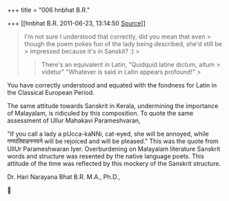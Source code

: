 +++
title = "006 hnbhat B.R."

+++
[[hnbhat B.R.	2011-06-23, 13:14:50 [Source](https://groups.google.com/g/samskrita/c/03Wgvw0WkHo)]]



  

> I'm not sure I understood that correctly, did you mean that even > though the poem pokes fun of the lady being described, she'd still be > impressed because it's in Sanskit? :) >
> 
> >   
> > 
> > 
> > There's an equivalent in Latin, "Quidquid latine dictum, altum > videtur" "Whatever is said in Latin appears profound!" >
> 
> > 
> > 

  

  

You have correctly understood and equated with the fondness for Latin in the Classical European Period.

  

The same attitude towards Sanskrit in Kerala, undermining the importance of Malayalam, is ridiculed by this composition. To quote the same assessment of Ullur Mahakavi Parameshvaran,

  

"If you call a lady a pUcca-kaNNi, cat-eyed, she will be annoyed, while
गणपतिवाहननयने will be rejoiced and will be pleased." This was the quote from UllUr Parameshwaran Iyer. Overburdening on Malayalam literature Sanskrit words and structure was resented by the native language poets. This attitude of the time was reflected by this mockery of the Sanskrit structure.

  



  



Dr. Hari Narayana Bhat B.R. M.A., Ph.D.,



